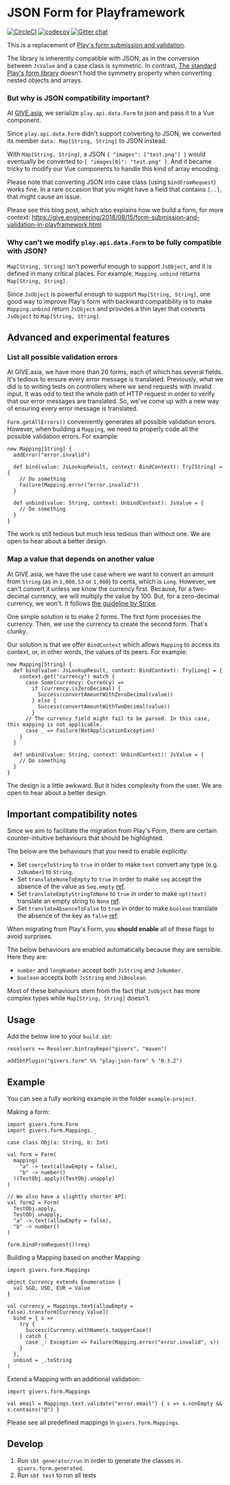 JSON Form for Playframework
============================

[![CircleCI](https://circleci.com/gh/GIVESocialMovement/play-json-form/tree/master.svg?style=shield)](https://circleci.com/gh/GIVESocialMovement/play-json-form/tree/master)
[![codecov](https://codecov.io/gh/GIVESocialMovement/play-json-form/branch/master/graph/badge.svg)](https://codecov.io/gh/GIVESocialMovement/play-json-form)
[![Gitter chat](https://badges.gitter.im/GIVE-asia/gitter.png)](https://gitter.im/GIVE-asia/Lobby)

This is a replacement of [Play's form submission and validation](https://www.playframework.com/documentation/2.6.x/ScalaForms).

The library is inherently compatible with JSON, as in the conversion between `JsValue` and a case class is symmetric.
In contrast, [The standard Play's form library](https://www.playframework.com/documentation/2.6.x/ScalaForms) doesn't hold the symmetry property when converting nested objects and arrays.


### But why is JSON compatibility important?

At [GIVE.asia](https://give.asia), we serialize `play.api.data.Form` to json and pass it to a Vue component.

Since `play.api.data.Form` didn't support converting to JSON, we converted its member `data: Map[String, String]` to JSON instead.

With `Map[String, String]`, a JSON `{ "images": ["test.png"] }` would eventually be converted to `{ "images[0]": "test.png" }`.
And it became tricky to modify our Vue components to handle this kind of array encoding.

Please note that converting JSON into case class (using `bindFromRequest`) works fine.
In a rare occasion that you might have a field that contains `[..]`, that might cause an issue.

Please see this blog post, which also explains how we build a form, for more context: https://give.engineering/2018/09/15/form-submission-and-validation-in-playframework.html


### Why can't we modify `play.api.data.Form` to be fully compatible with JSON?

`Map[String, String]` isn't powerful enough to support `JsObject`, and it is defined in many critical places.
For example, `Mapping.unbind` returns `Map[String, String]`.

Since `JsObject` is powerful enough to support `Map[String, String]`, one good way to improve Play's form with
backward compatibility is to make `Mapping.unbind` return `JsObject` and provides a thin layer that converts
`JsObject` to `Map[String, String]`.


Advanced and experimental features
-----------------------------------

### List all possible validation errors

At GIVE.asia, we have more than 20 forms, each of which has several fields. It's tedious to ensure every error message is translated. Previously, what we did is to writing tests on controllers where we send requests with invalid input. It was odd to test the whole path of HTTP request in order to verify that our error messages are translated. So, we've come up with a new way of ensuring every error message is translated.

`Form.getAllErrors()` conveniently generates all possible validation errors. However, when building a `Mapping`, we need to properly code all the possible validation errors. For example:

```
new Mapping[String] {
  addError("error.invalid")

  def bind(value: JsLookupResult, context: BindContext): Try[String] = {
    // Do something
    Failure(Mapping.error("error.invalid"))
  }
  
  def unbind(value: String, context: UnbindContext): JsValue = {
    // Do something
  }
}
```

The work is still tedious but much less tedious than without one. We are open to hear about a better design.


### Map a value that depends on another value

At GIVE.asia, we have the use case where we want to convert an amount from `String` (as in `1,000.53` or `1,000`) to cents, which is `Long`. However, we can't convert it unless we know the currency first. Because, for a two-decimal currency, we will multiply the value by 100. But, for a zero-decimal currency, we won't. It follows [the guideline by Stripe](https://stripe.com/docs/currencies#zero-decimal).

One simple solution is to make 2 forms. The first form processes the currency. Then, we use the currency to create the second form. That's clunky.

Our solution is that we offer `BindContext` which allows `Mapping` to access its context, or, in other words, the values of its peers. For example:

```
new Mapping[String] {
  def bind(value: JsLookupResult, context: BindContext): Try[Long] = {
    context.get("currency") match {
      case Some(currency: Currency) =>
        if (currency.isZeroDecimal) {
          Success(convertAmountWithZeroDecimal(value))
        } else {
          Success(convertAmountWithTwoDecimal(value))
        }
      // The currency field might fail to be parsed. In this case, this mapping is not applicable.
      case _ => Failure(NotApplicationException) 
    }
  }
  
  def unbind(value: String, context: UnbindContext): JsValue = {
    // Do something
  }
}
```

The design is a little awkward. But it hides complexity from the user. We are open to hear about a better design.


Important compatibility notes
------------------------------

Since we aim to facilitate the migration from Play's Form, there are certain counter-intuitive behaviours that should be highlighted.

The below are the behaviours that you need to enable explicitly:

* Set `coerceToString` to `true` in order to make `text` convert any type (e.g. `JsNumber`) to `String`.
* Set `translateNoneToEmpty` to `true` in order to make `seq` accept the absence of the value as `Seq.empty` [ref](https://github.com/playframework/playframework/blob/4021237f91b0e2fd488a07a845e7c19ada5d1be7/framework/src/play/src/main/scala/play/api/data/Form.scala#L683).
* Set `translateEmptyStringToNone` to `true` in order to make `opt(text)` translate an empty string to `None` [ref](https://github.com/playframework/playframework/blob/4021237f91b0e2fd488a07a845e7c19ada5d1be7/framework/src/play/src/main/scala/play/api/data/Form.scala#L813).
* Set `translateAbsenceToFalse` to `true` in order to make `boolean` translate the absence of the key as `false` [ref](https://github.com/playframework/playframework/blob/4021237f91b0e2fd488a07a845e7c19ada5d1be7/framework/src/play/src/main/scala/play/api/data/format/Format.scala#L181).

When migrating from Play's Form, you __should enable__ all of these flags to avoid surprises.

The below behaviours are enabled automatically because they are sensible. Here they are:

* `number` and `longNumber` accept both `JsString` and `JsNumber`.
* `boolean` accepts both `JsString` and `JsBoolean`.

Most of these behaviours stem from the fact that `JsObject` has more complex types while `Map[String, String]` doesn't.


Usage
------

Add the below line to your `build.sbt`:

```
resolvers += Resolver.bintrayRepo("givers", "maven")

addSbtPlugin("givers.form" %% "play-json-form" % "0.3.2")
```


Example
--------

You can see a fully working example in the folder `example-project`.

Making a form:

```
import givers.form.Form
import givers.form.Mappings._

case class Obj(a: String, b: Int)

val form = Form(
  mapping(
    "a" -> text(allowEmpty = false),
    "b" -> number()
  )(TestObj.apply)(TestObj.unapply)
)

// We also have a slightly shorter API:
val form2 = Form(
  TestObj.apply,
  TestObj.unapply,
  "a" -> text(allowEmpty = false),
  "b" -> number()
)

form.bindFromRequest()(req)
```

Building a Mapping based on another Mapping:

```
import givers.form.Mappings

object Currency extends Enumeration {
  val SGD, USD, EUR = Value
}

val currency = Mappings.text(allowEmpty = false).transform[Currency.Value](
  bind = { s =>
    try {
      Success(Currency.withName(s.toUpperCase))
    } catch {
      case _: Exception => Failure(Mapping.error("error.invalid", s))
    }
  },
  unbind = _.toString
)
```


Extend a Mapping with an additional validation:

```
import givers.form.Mappings

val email = Mappings.text.validate("error.email") { s => s.nonEmpty && s.contains("@") }
```

Please see all predefined mappings in `givers.form.Mappings`.


Develop
--------

1. Run `sbt generator/run` in order to generate the classes in `givers.form.generated`.
2. Run `sbt test` to run all tests
